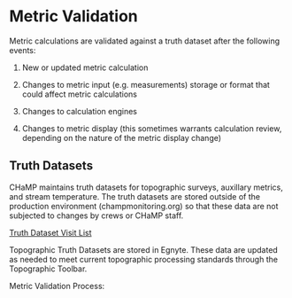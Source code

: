 # Metric Validation

Metric calculations are validated against a truth dataset after the following events:

1) New or updated metric calculation

2) Changes to metric input (e.g. measurements) storage or format that could affect metric calculations

3) Changes to calculation engines

4) Changes to metric display (this sometimes warrants calculation review, depending on the nature of the metric display change)



## Truth Datasets

CHaMP maintains truth datasets for topographic surveys, auxillary metrics, and stream temperature.  The truth datasets are stored outside of the production environment (champmonitoring.org) so that these data are not subjected to changes by crews or CHaMP staff.

[Truth Dataset Visit List](https://www.dropbox.com/s/qwuhozz3q5sazu9/ValidationVisits_20170506.csv?dl=0)

Topographic Truth Datasets are stored in Egnyte.  These data are updated as needed to meet current topographic processing standards through the Topographic Toolbar.



Metric Validation Process:

 



 